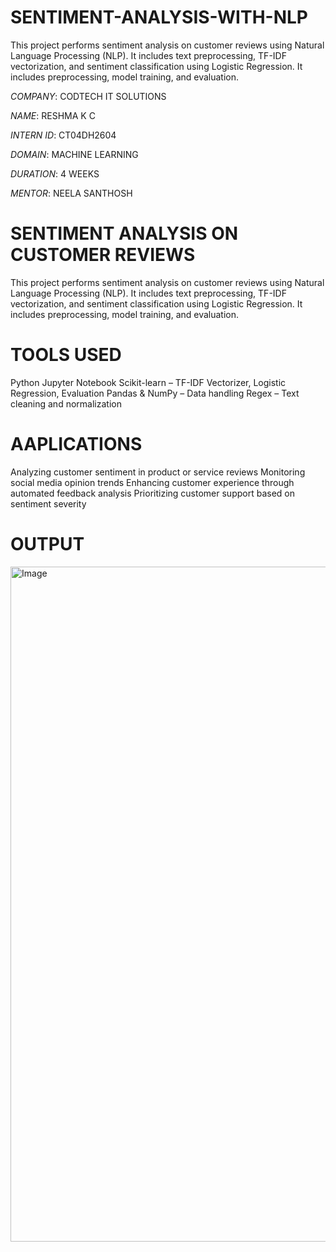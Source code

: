 # SENTIMENT-ANALYSIS-WITH-NLP
This project performs sentiment analysis on customer reviews using Natural Language Processing (NLP). It includes text preprocessing, TF-IDF vectorization, and sentiment classification using Logistic Regression. It includes preprocessing, model training, and evaluation.

*COMPANY*: CODTECH IT SOLUTIONS

*NAME*: RESHMA K C

*INTERN ID*: CT04DH2604

*DOMAIN*: MACHINE LEARNING

*DURATION*: 4 WEEKS

*MENTOR*: NEELA SANTHOSH

# SENTIMENT ANALYSIS ON CUSTOMER REVIEWS
This project performs sentiment analysis on customer reviews using Natural Language Processing (NLP). It includes text preprocessing, TF-IDF vectorization, and sentiment classification using Logistic Regression. It includes preprocessing, model training, and evaluation.


# TOOLS USED
Python
Jupyter Notebook
Scikit-learn – TF-IDF Vectorizer, Logistic Regression, Evaluation
Pandas & NumPy – Data handling
Regex – Text cleaning and normalization


# AAPLICATIONS
Analyzing customer sentiment in product or service reviews
Monitoring social media opinion trends
Enhancing customer experience through automated feedback analysis
Prioritizing customer support based on sentiment severity

# OUTPUT
<img width="1920" height="1080" alt="Image" src="https://github.com/user-attachments/assets/ee3c7743-2a95-47f2-8475-b704dfe69674" />

